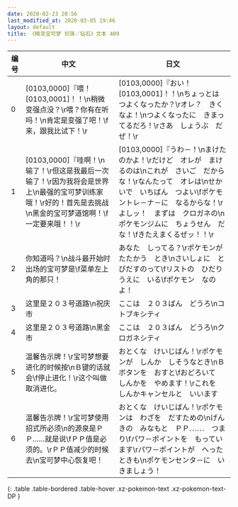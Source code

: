 ```yaml
---
date: 2020-02-23 20:56
last_modified_at: 2020-03-05 19:46
layout: default
title: 《精灵宝可梦 珍珠／钻石》文本 409
---
```

| 编号 | 中文 | 日文 |
| ---- | ---- | ---- |
| 0 | [0103,0000]『喂！[0103,0001]！！\n稍微变强点没？\r喂？你有在听吗！\n肯定是变强了吧！\f来，跟我比试下！\r | [0103,0000]『おい！　[0103,0001]！！\nちょっとは　つよくなったか？\rオレ？　きくなよ！\nつよくなったに　きまってるだろ！\rさあ　しょうぶ　だぜ！\r |
| 1 | [0103,0000]『哇啊！\n输了！\r但这是我最后一次输了！\r因为我将会是世界上\n最强的宝可梦训练家哦！\r好的！首先是去挑战\n黑金的宝可梦道馆啊！\f一定要来哦！！\r | [0103,0000]『うわ－！\nまけたのかよ！\rだけど　オレが　まけるのは\nこれが　さいご　だからな！\rなんたって　オレは\nせかいで　いちばん　つよい\fポケモントレ－ナ－に　なるからな！\rよしッ！　まずは　クロガネの\nポケモンジムに　ちょうせん　だな！\fきたえまくるぜッ！！\r |
| 2 | 你知道吗？\n战斗最开始时出场的宝可梦是\f菜单左上角的那只！ | あなた　しってる？\rポケモンが　たたかう　とき\nさいしょに　とびだすのって\fリストの　ひだりうえに　いる\fポケモン　なのよ！ |
| 3 | 这里是２０３号道路\n祝庆市 | ここは　２０３ばん　どうろ\nコトブキシティ |
| 4 | 这里是２０３号道路\n黑金市 | ここは　２０３ばん　どうろ\nクロガネシティ |
| 5 | 温馨告示牌！\r宝可梦想要进化的时候按\nＢ键的话就会\f停止进化！\r这个叫做取消进化。 | おとくな　けいじばん！\rポケモンが　しんか　しそうなとき\nＢボタンを　おすと\fおどろいて　しんかを　やめます！\rこれを　しんかキャンセルと　いいます |
| 6 | 温馨告示牌！\r宝可梦使用招式所必须\n的源泉是ＰＰ……就是说\fＰＰ值是必须的。\rＰＰ值减少的时候去\n宝可梦中心恢复吧！ | おとくな　けいじばん！\rポケモンは　わざを　だすための\nげんきの　みなもと　ＰＰ⋯⋯　つまり\fパワ－ポイントを　もっています\rパワ－ポイントが　へったときも\nポケモンセンタ－に　いきましょう！ |
{: .table .table-bordered .table-hover .xz-pokemon-text .xz-pokemon-text-DP }